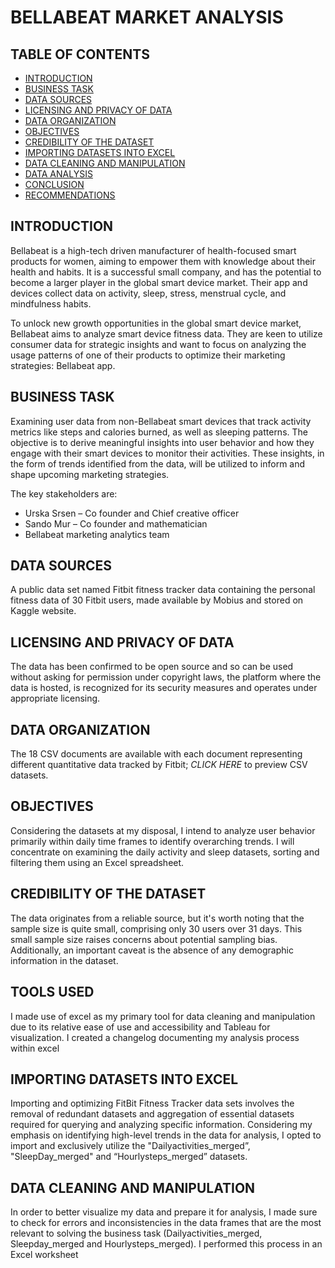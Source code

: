 # BELLABEAT MARKET ANALYSIS

## TABLE OF CONTENTS

- [INTRODUCTION](#introduction)
- [BUSINESS TASK](#business-task)
- [DATA SOURCES](#data-sources)
- [LICENSING AND PRIVACY OF DATA](#licensing-and-privacy-of-data)
- [DATA ORGANIZATION](#data-organization)
- [OBJECTIVES](#objectives)
- [CREDIBILITY OF THE DATASET](#credibility-of-the-dataset)
- [IMPORTING DATASETS INTO EXCEL](#importing-datasets-into-excel)
- [DATA CLEANING AND MANIPULATION](#data-cleaning-and-manipulation)	
- [DATA ANALYSIS](#data-analysis)
- [CONCLUSION](#conclusion)
- [RECOMMENDATIONS](#recommendations)

## INTRODUCTION

Bellabeat is a high-tech driven manufacturer of health-focused smart products for women, aiming to empower them with knowledge about their health and habits. It is a successful small company, and has the potential to become a larger player in the global smart device market. Their app and devices collect data on activity, sleep, stress, menstrual cycle, and mindfulness habits.
 
To unlock new growth opportunities in the global smart device market, Bellabeat aims to analyze smart device fitness data. They are keen to utilize consumer data for strategic insights and want to focus on analyzing the usage patterns of one of their products to optimize their marketing strategies: Bellabeat app.


## BUSINESS TASK

Examining user data from non-Bellabeat smart devices that track activity metrics like steps and calories burned, as well as sleeping patterns. The objective is to derive meaningful insights into user behavior and how they engage with their smart devices to monitor their activities. These insights, in the form of trends identified from the data, will be utilized to inform and shape upcoming marketing strategies.

The key stakeholders are:

- Urska Srsen – Co founder and Chief creative officer
- Sando Mur – Co founder and mathematician
- Bellabeat marketing analytics team

## DATA SOURCES

A public data set named Fitbit fitness tracker data containing the personal fitness data of 30 Fitbit users, made available by Mobius and stored on Kaggle website.

## LICENSING AND PRIVACY OF DATA

The data has been confirmed to be open source and so can be used without asking for permission under copyright laws, the platform where the data is hosted, is recognized for its security measures and operates under appropriate licensing.

## DATA ORGANIZATION

The 18 CSV documents are available with each document representing different quantitative data tracked by Fitbit; *CLICK HERE* to preview CSV datasets.

## OBJECTIVES

Considering the datasets at my disposal, I intend to analyze user behavior primarily within daily time frames to identify overarching trends. I will concentrate on examining the daily activity and sleep datasets, sorting and filtering them using an Excel spreadsheet.

## CREDIBILITY OF THE DATASET 
The data originates from a reliable source, but it's worth noting that the sample size is quite small, comprising only 30 users over 31 days. This small sample size raises concerns about potential sampling bias. Additionally, an important caveat is the absence of any demographic information in the dataset.

## TOOLS USED
I made use of excel as my primary tool for data cleaning and manipulation due to its relative ease of use and accessibility and Tableau for visualization.
I created a changelog documenting my analysis process within excel

## IMPORTING DATASETS INTO EXCEL
Importing and optimizing FitBit Fitness Tracker data sets involves the removal of redundant datasets and aggregation of essential datasets required for querying and analyzing specific information.  Considering my emphasis on identifying high-level trends in the data for analysis, I opted to import and exclusively utilize the "Dailyactivities_merged”, "SleepDay_merged" and “Hourlysteps_merged” datasets.

## DATA CLEANING AND MANIPULATION
In order to better visualize my data and prepare it for analysis, I made sure to check for errors and inconsistencies in the data frames that are the most relevant to solving the business task (Dailyactivities_merged, Sleepday_merged and Hourlysteps_merged).  I performed this process in an Excel worksheet




























